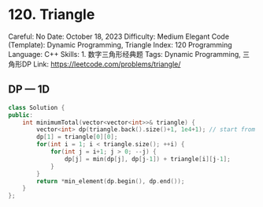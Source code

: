 # 120. Triangle

Careful: No
Date: October 18, 2023
Difficulty: Medium
Elegant Code (Template): Dynamic Programming, Triangle
Index: 120
Programming Language: C++
Skills: 1. 数字三角形经典题
Tags: Dynamic Programming, 三角形DP
Link: https://leetcode.com/problems/triangle/

## DP — 1D

```cpp
class Solution {
public:
    int minimumTotal(vector<vector<int>>& triangle) {
        vector<int> dp(triangle.back().size()+1, 1e4+1); // start from index 1
        dp[1] = triangle[0][0];
        for(int i = 1; i < triangle.size(); ++i) {
            for(int j = i+1; j > 0; --j) {
                dp[j] = min(dp[j], dp[j-1]) + triangle[i][j-1];
            }
        }
        return *min_element(dp.begin(), dp.end());
    }
};
```
